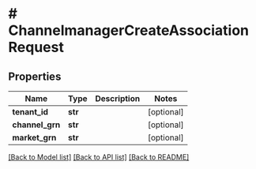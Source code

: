 # # ChannelmanagerCreateAssociationRequest


## Properties 


Name | Type | Description | Notes
------------ | ------------- | ------------- | -------------
**tenant_id**| **str** |   | [optional]
**channel_grn**| **str** |   | [optional]
**market_grn**| **str** |   | [optional]


[[Back to Model list]](../../README.md#models) [[Back to API list]](../../README.md#endpoints) [[Back to README]](../../README.md)


